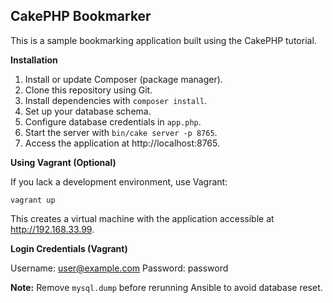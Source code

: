 ## CakePHP Bookmarker

This is a sample bookmarking application built using the CakePHP tutorial.

**Installation**

1. Install or update Composer (package manager).
2. Clone this repository using Git.
3. Install dependencies with `composer install`.
4. Set up your database schema.
5. Configure database credentials in `app.php`.
6. Start the server with `bin/cake server -p 8765`.
7. Access the application at http://localhost:8765.

**Using Vagrant (Optional)**

If you lack a development environment, use Vagrant:

```
vagrant up
```

This creates a virtual machine with the application accessible at http://192.168.33.99.

**Login Credentials (Vagrant)**

Username: user@example.com
Password: password

**Note:** Remove `mysql.dump` before rerunning Ansible to avoid database reset.


